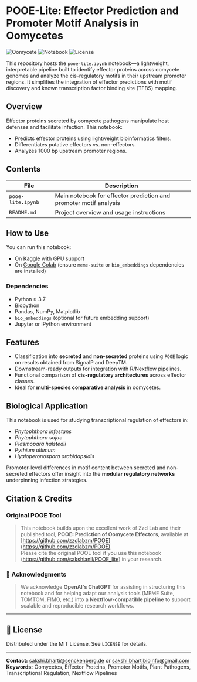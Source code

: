 # POOE-Lite: Effector Prediction and Promoter Motif Analysis in Oomycetes

![Oomycete](https://img.shields.io/badge/Oomycete-Pipeline-blue) ![Notebook](https://img.shields.io/badge/Platform-Kaggle/Colab-orange) ![License](https://img.shields.io/badge/License-MIT-green)

This repository hosts the `pooe-lite.ipynb` notebook—a lightweight, interpretable pipeline built to identify effector proteins across oomycete genomes and analyze the cis-regulatory motifs in their upstream promoter regions. It simplifies the integration of effector predictions with motif discovery and known transcription factor binding site (TFBS) mapping.

## Overview

Effector proteins secreted by oomycete pathogens manipulate host defenses and facilitate infection. This notebook:
- Predicts effector proteins using lightweight bioinformatics filters.
- Differentiates putative effectors vs. non-effectors.
- Analyzes 1000 bp upstream promoter regions.

## Contents

| File | Description |
|------|-------------|
| `pooe-lite.ipynb` | Main notebook for effector prediction and promoter motif analysis |
| `README.md` | Project overview and usage instructions |

## How to Use

You can run this notebook:
- On [Kaggle](https://www.kaggle.com) with GPU support
- On [Google Colab](https://colab.research.google.com/) (ensure `meme-suite` or `bio_embeddings` dependencies are installed)

### Dependencies
- Python ≥ 3.7
- Biopython
- Pandas, NumPy, Matplotlib
- `bio_embeddings` (optional for future embedding support)
- Jupyter or IPython environment

## Features
- Classification into **secreted** and **non-secreted** proteins using `POOE` logic on results obtained from SignalP and DeepTM.
- Downstream-ready outputs for integration with R/Nextflow pipelines.
- Functional comparison of **cis-regulatory architectures** across effector classes.
- Ideal for **multi-species comparative analysis** in oomycetes.

## Biological Application
This notebook is used for studying transcriptional regulation of effectors in:
- *Phytophthora infestans*
- *Phytophthora sojae*
- *Plasmopara halstedii*
- *Pythium ultimum*
- *Hyaloperonospora arabidopsidis*

Promoter-level differences in motif content between secreted and non-secreted effectors offer insight into the **modular regulatory networks** underpinning infection strategies.


## Citation & Credits

### Original POOE Tool

> This notebook builds upon the excellent work of Zzd Lab and their published tool, **POOE: Prediction of Oomycete Effectors**, available at  
> [https://github.com/zzdlabzm/POOE](https://github.com/zzdlabzm/POOE)  
> Please cite the original POOE tool if you use this notebook (https://github.com/sakshianil/POOE_lite) in your research.

### 🙏 Acknowledgments

> We acknowledge **OpenAI's ChatGPT** for assisting in structuring this notebook and for helping adapt our analysis tools (MEME Suite, TOMTOM, FIMO, etc.) into a **Nextflow-compatible pipeline** to support scalable and reproducible research workflows.

---

## 📄 License

Distributed under the MIT License. See `LICENSE` for details.

---

**Contact:** sakshi.bharti@senckenberg.de or sakshi.bhartibioinfo@gmail.com  
**Keywords:** Oomycetes, Effector Proteins, Promoter Motifs, Plant Pathogens, Transcriptional Regulation, Nextflow Pipelines

